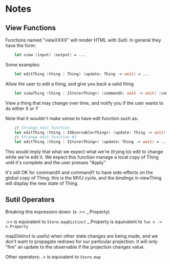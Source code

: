 # Notes

## View Functions

Functions named "viewXXXX" will render HTML with Sutil. In general they have the form:

```fs
    let view (input) (output) = ...
```

Some examples:

```fs
    let editThing (thing : Thing) (update: Thing -> unit) = ...
```

Allow the user to edit a thing, and give you back a valid thing

```fs
    let viewThing (thing : IStore<Thing>) (commandX: unit -> unit) (commandY: unit -> unit) = ...
```

View a thing that may change over time, and notify you if the user wants to do either X or Y

Note that it wouldn't make sense to have edit function such as:

```fs
    // Strange edit function
    let editThing (thing : IObservable<Thing>) (update: Thing -> unit) = ...
    // Strange edit function #2
    let editThing (thing : IStore<Thing>) (update: Thing -> unit) = ...
```

This would imply that what we expect what we're (trying to) edit to change while we're edit it. We expect this
function manage a local copy of Thing until it's complete and the user presses "Apply"

It's still OK for commandX and commandY to have side-effects on the global copy of Thing; this is the MVU cycle, and 
the bindings in viewThing will display the new state of Thing.

## Sutil Operators

 Breaking this expression down:
   (s .>> _.Property)

   .>>        is equivalent to `Store.mapDistinct`
   _.Property is equivalent to `fun x -> x.Property`

 mapDistinct is useful when other state changes are being made, and we don't 
 want to propagate redraws for our particular projection. It will only "fire" 
 an update to the observable if the projection changes value.

 Other operators:
 .>         is equivalent to `Store.map`


